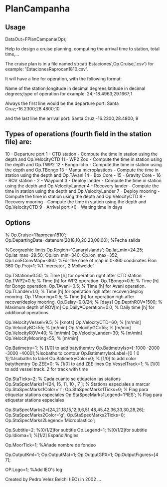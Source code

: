 # PlanCampanha

## Usage

DataOut=FPlanCampana(Op); 

Help to design a cruise planning, computing the arrival time to station, total time,...

The cruise plan is in a file named strcat('Estaciones',Op.Cruise,'.csv') for example: 'EstacionesRaprocan1810.csv'.

It will have a line for operation, with the following format:

Name of the station;longitude in decimal degrees;latitude in decimal degrees;type of operation
for example:
  24;-18.4963;29.1667;1

Always the first line would be the departure port: 
Santa Cruz;-16.2300;28.4800;10

and the last line the arrival port: 
Santa Cruz;-16.2300;28.4800; 9

## Types of operations (fourth field in the station file) are:

 10 - Departure port
  1 - CTD station       - Compute the time in station using the depth and Op.VelocityCTD
 11 - WP2 Zoo           - Compute the time in station using the depth and Op.TWP2
 12 - Bongo Ictio       - Compute the time in station using the depth and Op.TBongo
 13 - Manta microplasticos - Compute the time in station using the depth and Op.TAvani
 14 - Box Core          -
 15 - Gravity Core      -
 16 - ROV station       -
  2 - Waypoint
  3 - Deploy lander     - Compute the time in station using the depth and Op.VelocityLander
  4 - Recovery lander   - Compute the time in station using the depth and Op.VelocityLander
  7 - Deploy mooring    - Compute the time in station using the depth and Op.VelocityCTD
  8 - Recovery mooring  - Compute the time in station using the depth and Op.VelocityCTD
  9 - Arrival port
 <0 - Waiting time in days

## Options
%
Op.Cruise='Raprocan1810';
Op.DepartingDate=datenum(2018,10,20,23,00,00); %Fecha salida

%Geographic limits
Op.Region='CanaryIslands';
Op.lat_min=24.25;
Op.lat_max=29.50;
Op.lon_min=340;
Op.lon_max=352;
Op.LonEConvMap=-360;        %For the case of map in 0-360 coodinates Elon 360
Op.Proj=1;                  %1 'mercator', 2'Mollweide'

Op.TStation=0.50;         % Time [h] for operation right after CTD station
Op.TWP2=0.5;              % Time [h] for WP2 operation.
Op.TBongo=0.5;            % Time [h] for Bongo operation.
Op.TAvani=0.5;            % Time [h] for Avani operation.
Op.TLander=1.0;           % Time [h] for operation righ after recover/deploy mooring.
Op.TMooring=0.5;          % Time [h] for operation righ after recover/deploy mooring.
Op.Delay=0.0/24;          % [days]
Op.DepthROV=1500;         % Maximum depth of ROV[m]
Op.DailyAOperation=0.0;   % Daily time [h] for additional operations

Op.VelocityVessel=9.5;    % [knots]
Op.VelocityCTD=60;        % [m/min]
Op.VelocityBC=55;         % [m/min]
Op.VelocityGC=55;         % [m/min]
Op.VelocityROV=40;        % [m/min]
Op.VelocityLander=30;     % [m/min]
Op.VelocityMooring=55;    % [m/min]

Op.Batimetry=1;           % [1/0] to add batythemtry
Op.BatimetryIso=[-1000 -2000 -3000 -4000];%Isobaths to contour
Op.BatimetryIsoLabel=[0 1 0 1];%Isobaths to label
Op.BatimetryColor=0;      % [1/0] to add color batythemtry
Op.ZEE=0;                 % [1/0] to add ZEE lines
Op.VesselTrack=1;         % [1/0] to add vessel track. 2 for track with time

Op.StaTicks=2;            % Cada cuanto se etiquetan las stations
Op.StaSpecMarks1=[24, 15, 11, 10 , 7 ];    % Stations especiales a marcar
Op.StaSpecMarks1Color='r';
Op.StaSpecMarks1Ticks=0;  % Flag para etiquetar stations especiales
Op.StaSpecMarks1Legend='PIES'; % Flag para etiquetar stations especiales

Op.StaSpecMarks2=[24,21,18,15,12,9,6,51,48,45,42,36,33,30,28,26];  
Op.StaSpecMarks2Color='g';
Op.StaSpecMarks2Ticks=0;
Op.StaSpecMarks2Legend='Microplastico';


Op.Subtitle=2;        %[0/1/2]for subtitle
Op.Legend=1;          %[0/1/2]for subtitle
Op.Idioma=1;          %[1/2] Español/Ingles

Op.MoorTick=1;            %Añade nombre de fondeo

Op.OutputKml=1;
Op.OutputMat=1;
Op.OutputGPX=1;
Op.OutputFigures=[4 7];

OP.Logo=1;          %Add IEO's log



Created by Pedro Velez Belchi (IEO) in 2002 ... 